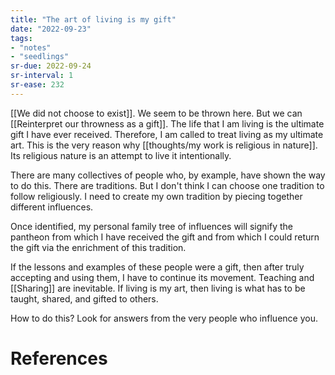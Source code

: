 ```yaml
---
title: "The art of living is my gift"
date: "2022-09-23"
tags:
- "notes"
- "seedlings"
sr-due: 2022-09-24
sr-interval: 1
sr-ease: 232
---
```


[[We did not choose to exist]]. We seem to be thrown here. But we can [[Reinterpret our throwness as a gift]]. The life that I am living is the ultimate gift I have ever received. Therefore, I am called to treat living as my ultimate art. This is the very reason why [[thoughts/my work is religious in nature]]. Its religious nature is an attempt to live it intentionally.

There are many collectives of people who, by example, have shown the way to do this. There are traditions. But I don't think I can choose one tradition to follow religiously. I need to create my own tradition by piecing together different influences.

Once identified, my personal family tree of influences will signify the pantheon from which I have received the gift and from which I could return the gift via the enrichment of this tradition.

If the lessons and examples of these people were a gift, then after truly accepting and using them, I have to continue its movement. Teaching and [[Sharing]] are inevitable. If living is my art, then living is what has to be taught, shared, and gifted to others.

How to do this? Look for answers from the very people who influence you.

# References